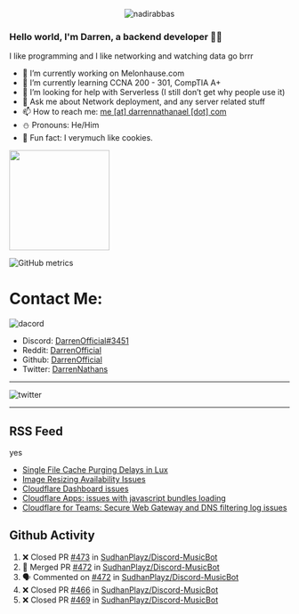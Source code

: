 <p align="center"> <img src="https://komarev.com/ghpvc/?username=DarrenOfficial&label=Profile%20views&color=0e75b6&style=flat" alt="nadirabbas" /> </p>

### Hello world, I'm Darren, a backend developer 👨‍💻
I like programming and I like networking and watching data go brrr



- 🔭 I’m currently working on Melonhause.com 
- 🌴 I’m currently learning CCNA 200 - 301, CompTIA A+ 
- 🤔 I’m looking for help with Serverless (I still don’t get why people use it) 
- 💬 Ask me about Network deployment, and any server related stuff 
- 📫 How to reach me: [me [at] darrennathanael [dot] com](mailto:me@darrennathanael.com) 
- ⛄️ Pronouns: He/Him 
- 🍪 Fun fact: I verymuch like cookies. 



<img float="center" height="180em" src="https://github-readme-stats.vercel.app/api?hide_border=true&username=DarrenOfficial&show_icons=true&count_private=true&bg_color=00000000&title_color=7F7F7F&icon_color=7F7F7F&text_color=7F7F7F" />


![GitHub metrics](https://metrics.lecoq.io/DarrenOfficial)  


# Contact Me:

![dacord](https://discord.c99.nl/widget/theme-1/508296903960821771.png)

- Discord: [DarrenOfficial#3451](https://discord.com/users/508296903960821771)
- Reddit: [DarrenOfficial](https://reddit.com/u/DarrenOfficiallol)
- Github: [DarrenOfficial](https://github.com/DarrenOfficial)
- Twitter: [DarrenNathans](https://twitter.com/DarrenNathans)


---

<img alt="twitter" src="https://github-readme-twitter.gazf.vercel.app/api?id=DarrenNathans&layout=wide" />


---

## RSS Feed
yes
<!-- BLOG-POST-LIST:START -->
- [Single File Cache Purging Delays in Lux](https://www.cloudflarestatus.com/incidents/5lhm1kxbtssw)
- [Image Resizing Availability Issues](https://www.cloudflarestatus.com/incidents/6kt3gp1zdl39)
- [Cloudflare Dashboard  issues](https://www.cloudflarestatus.com/incidents/l2863vtb25p0)
- [Cloudflare Apps: issues with javascript bundles loading](https://www.cloudflarestatus.com/incidents/jp605vkschz4)
- [Cloudflare for Teams: Secure Web Gateway and DNS filtering log issues](https://www.cloudflarestatus.com/incidents/vtxm5yq64m8n)
<!-- BLOG-POST-LIST:END -->


## Github Activity
<!--START_SECTION:activity-->
1. ❌ Closed PR [#473](https://github.com/SudhanPlayz/Discord-MusicBot/pull/473) in [SudhanPlayz/Discord-MusicBot](https://github.com/SudhanPlayz/Discord-MusicBot)
2. 🎉 Merged PR [#472](https://github.com/SudhanPlayz/Discord-MusicBot/pull/472) in [SudhanPlayz/Discord-MusicBot](https://github.com/SudhanPlayz/Discord-MusicBot)
3. 🗣 Commented on [#472](https://github.com/SudhanPlayz/Discord-MusicBot/issues/472) in [SudhanPlayz/Discord-MusicBot](https://github.com/SudhanPlayz/Discord-MusicBot)
4. ❌ Closed PR [#466](https://github.com/SudhanPlayz/Discord-MusicBot/pull/466) in [SudhanPlayz/Discord-MusicBot](https://github.com/SudhanPlayz/Discord-MusicBot)
5. ❌ Closed PR [#469](https://github.com/SudhanPlayz/Discord-MusicBot/pull/469) in [SudhanPlayz/Discord-MusicBot](https://github.com/SudhanPlayz/Discord-MusicBot)
<!--END_SECTION:activity-->


<!--START_SECTION:waka-->
<!--END_SECTION:waka-->
